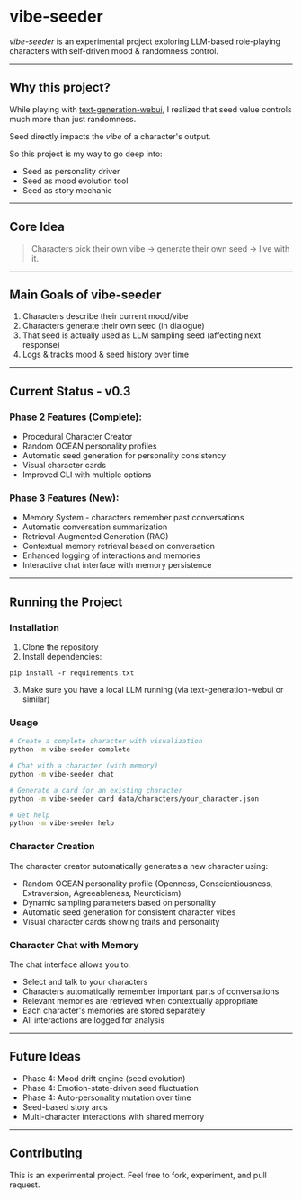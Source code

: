 # vibe-seeder

*vibe-seeder* is an experimental project exploring LLM-based role-playing characters with self-driven mood & randomness control.

---

## Why this project?

While playing with [text-generation-webui](https://github.com/oobabooga/text-generation-webui), I realized that seed value controls much more than just randomness.

Seed directly impacts the *vibe* of a character's output.

So this project is my way to go deep into:
- Seed as personality driver
- Seed as mood evolution tool
- Seed as story mechanic

---

## Core Idea

> Characters pick their own vibe → generate their own seed → live with it.

---

## Main Goals of vibe-seeder

1. Characters describe their current mood/vibe
2. Characters generate their own seed (in dialogue)
3. That seed is actually used as LLM sampling seed (affecting next response)
4. Logs & tracks mood & seed history over time

---

## Current Status - v0.3

### Phase 2 Features (Complete):
- Procedural Character Creator
- Random OCEAN personality profiles
- Automatic seed generation for personality consistency
- Visual character cards
- Improved CLI with multiple options

### Phase 3 Features (New):
- Memory System - characters remember past conversations
- Automatic conversation summarization
- Retrieval-Augmented Generation (RAG)
- Contextual memory retrieval based on conversation
- Enhanced logging of interactions and memories
- Interactive chat interface with memory persistence

---

## Running the Project

### Installation

1. Clone the repository
2. Install dependencies:
```
pip install -r requirements.txt
```
3. Make sure you have a local LLM running (via text-generation-webui or similar)

### Usage

```bash
# Create a complete character with visualization
python -m vibe-seeder complete

# Chat with a character (with memory)
python -m vibe-seeder chat

# Generate a card for an existing character
python -m vibe-seeder card data/characters/your_character.json

# Get help
python -m vibe-seeder help
```

### Character Creation

The character creator automatically generates a new character using:
- Random OCEAN personality profile (Openness, Conscientiousness, Extraversion, Agreeableness, Neuroticism)
- Dynamic sampling parameters based on personality
- Automatic seed generation for consistent character vibes
- Visual character cards showing traits and personality

### Character Chat with Memory

The chat interface allows you to:
- Select and talk to your characters
- Characters automatically remember important parts of conversations
- Relevant memories are retrieved when contextually appropriate
- Each character's memories are stored separately
- All interactions are logged for analysis

---

## Future Ideas
- Phase 4: Mood drift engine (seed evolution)
- Phase 4: Emotion-state-driven seed fluctuation
- Phase 4: Auto-personality mutation over time
- Seed-based story arcs
- Multi-character interactions with shared memory

---

## Contributing

This is an experimental project. Feel free to fork, experiment, and pull request.

